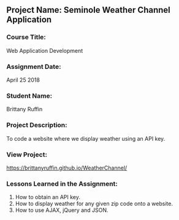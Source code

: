## Project Name:  Seminole Weather Channel Application

### Course Title:
Web Application Development

### Assignment Date:  
April 25 2018

### Student Name:  
Brittany Ruffin

### Project Description:
To code a website where we display weather using an API key.

### View Project:
https://brittanyruffin.github.io/WeatherChannel/

### Lessons Learned in the Assignment:
1. How to obtain an API key.
2. How to display weather for any given zip code onto a website.
3. How to use AJAX, jQuery and JSON.

